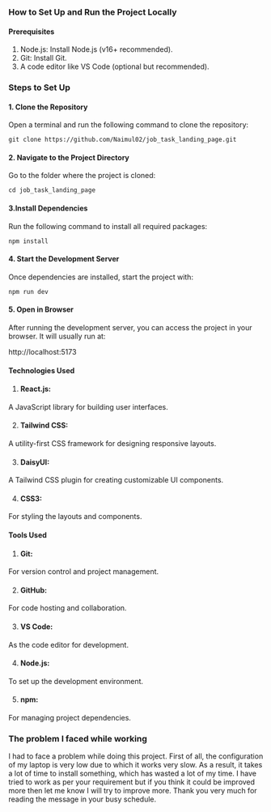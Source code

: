 ### How to Set Up and Run the Project Locally
#### Prerequisites
1. Node.js: Install Node.js (v16+ recommended).
2. Git: Install Git.
3. A code editor like VS Code (optional but recommended).
### Steps to Set Up
#### 1. Clone the Repository
Open a terminal and run the following command to clone the repository:

```git clone https://github.com/Naimul02/job_task_landing_page.git```
#### 2. Navigate to the Project Directory
Go to the folder where the project is cloned:

```cd job_task_landing_page```

#### 3.Install Dependencies
Run the following command to install all required packages:

```npm install```

#### 4. Start the Development Server
Once dependencies are installed, start the project with:

```npm run dev```

#### 5. Open in Browser
After running the development server, you can access the project in your browser. It will usually run at:

http://localhost:5173

#### Technologies Used
1. #### React.js:
A JavaScript library for building user interfaces.

2. #### Tailwind CSS:
A utility-first CSS framework for designing responsive layouts.

3. #### DaisyUI:
A Tailwind CSS plugin for creating customizable UI components.

4. #### CSS3:
For styling the layouts and components.

#### Tools Used
1. #### Git:
For version control and project management.
   
2. #### GitHub:
For code hosting and collaboration.
   
3. #### VS Code:
As the code editor for development.
   
4. #### Node.js:
To set up the development environment.
   
5. #### npm:
For managing project dependencies.

### The problem I faced while working

I had to face a problem while doing this project.  First of all, the configuration of my laptop is very low due to which it works very slow.  As a result, it takes a lot of time to install something, which has wasted a lot of my time.  I have tried to work as per your requirement but if you think it could be improved more then let me know I will try to improve more.  Thank you very much for reading the message in your busy schedule.
